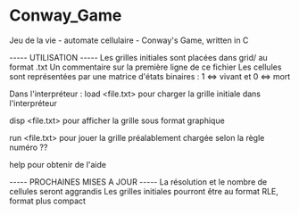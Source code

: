 # Conway_Game
Jeu de la vie - automate cellulaire - Conway's Game, written in C



----- UTILISATION -----
Les grilles initiales sont placées dans grid/ au format .txt
Un commentaire sur la première ligne de ce fichier
Les cellules sont représentées par une matrice d'états binaires : 1 <=> vivant et 0 <=> mort

Dans l'interpréteur :
load <file.txt>    pour charger la grille initiale dans l'interpréteur

disp <file.txt>    pour afficher la grille sous format graphique

run <file.txt>     pour jouer la grille préalablement chargée selon la règle numéro ??

help               pour obtenir de l'aide


----- PROCHAINES MISES A JOUR -----
La résolution et le nombre de cellules seront aggrandis
Les grilles initiales pourront être au format RLE, format plus compact
